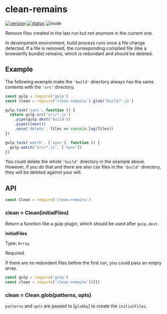 # clean-remains
[![version](https://img.shields.io/npm/v/clean-remains.svg)](https://www.npmjs.org/package/clean-remains)
[![status](https://travis-ci.org/zoubin/clean-remains.svg)](https://travis-ci.org/zoubin/clean-remains)
![node](https://img.shields.io/node/v/clean-remains.svg)

Remove files created in the last run but not anymore in the current one.

In development environment, build process runs once a file change detected.
If a file is removed, the corresponding compiled file (like a browserify bundle) remains,
which is redundant and should be deleted.

## Example

The following example make the `'build'` directory always has the same contents with the `'src'` directory.

```javascript
const gulp = require('gulp')
const clean = require('clean-remains').glob('build/*.js')

gulp.task('sync', function () {
  return gulp.src('src/*.js')
    .pipe(gulp.dest('build'))
    .pipe(clean())
    .once('delete', files => console.log(files))
})

gulp.task('watch', ['sync'], function () {
  gulp.watch('src/*.js', ['sync'])
})

```

You could delete the whole `'build'` directory in the example above.
However, if you do that and there are also css files in the `'build'` directory,
they will be deleted against your will.

## API
```javascript
const Clean = require('clean-remains')

```

### clean = Clean(initialFiles)
Return a function like a gulp plugin,
which should be used after `gulp.dest`.

**initialFiles**

Type: `Array`

Required.

If there are no redundant files before the first run,
you could pass an empty array.

```javascript
const gulp = require('gulp')
const clean = require('clean-remains')([])

```

### clean = Clean.glob(patterns, opts)

`patterns` and `opts` are passed to [`globby`] to create the `initialFiles`.

